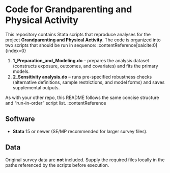 # Code for Grandparenting and Physical Activity

This repository contains Stata scripts that reproduce analyses for the project **Grandparenting and Physical Activity**. The code is organized into two scripts that should be run in sequence: :contentReference[oaicite:0]{index=0}

1. **1_Preparation_and_Modeling.do** – prepares the analysis dataset (constructs exposure, outcomes, and covariates) and fits the primary models. 
2. **2_Sensitivity analysis.do** – runs pre-specified robustness checks (alternative definitions, sample restrictions, and model forms) and saves supplemental outputs. 

As with your other repo, this README follows the same concise structure and “run-in-order” script list. :contentReference

## Software
- **Stata** 15 or newer (SE/MP recommended for larger survey files).

## Data
Original survey data are **not** included. Supply the required files locally in the paths referenced by the scripts before execution.

